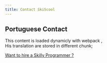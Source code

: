 ```yaml
---
title: Contact SkiScool
---
```


## Portuguese Contact  ##  
This content is loaded dynamicly with webpack ,  
His translation are stored in different chunk;


[Want to hire a Skilly Programmer ?](mailto:simon@skiscool.com?subject=hire_info)
 





